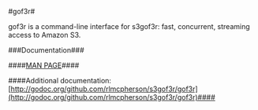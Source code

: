 #gof3r#

gof3r is a command-line interface for s3gof3r: fast, concurrent, streaming access to Amazon S3.

###Documentation###

####[MAN PAGE](http://randallmcpherson.com/gof3r.html)####

####Additional documentation: [http://godoc.org/github.com/rlmcpherson/s3gof3r/gof3r](http://godoc.org/github.com/rlmcpherson/s3gof3r/gof3r)####
